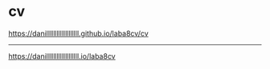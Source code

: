 # cv
https://danilllllllllllllllllll.github.io/laba8cv/cv

---
https://danilllllllllllllllllll.io/laba8cv

